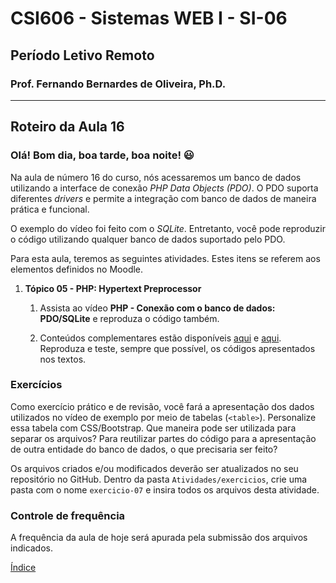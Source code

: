 # CSI606 - Sistemas WEB I - SI-06
## Período Letivo Remoto
### Prof. Fernando Bernardes de Oliveira, Ph.D.

---

## Roteiro da Aula 16

### Olá! Bom dia, boa tarde, boa noite! :smiley:  

Na aula de número $16$ do curso, nós acessaremos um banco de dados utilizando a interface de conexão *PHP Data Objects (PDO)*. O PDO suporta diferentes *drivers* e permite a integração com banco de dados de maneira prática e funcional.

O exemplo do vídeo foi feito com o *SQLite*. Entretanto, você pode reproduzir o código utilizando qualquer banco de dados suportado pelo PDO.

Para esta aula, teremos as seguintes atividades. Estes itens se referem aos elementos definidos no Moodle.

1.  **Tópico 05 - PHP: Hypertext Preprocessor**

    1.  Assista ao vídeo **PHP - Conexão com o banco de dados: PDO/SQLite** e reproduza o código também. 

    2.  Conteúdos complementares estão disponíveis [aqui](../../Lectures/php.md#php-data-objects-pdo) e [aqui](../../Lectures/php.md#sqlite). Reproduza e teste, sempre que possível, os códigos apresentados nos textos.

### Exercícios

Como exercício prático e de revisão, você fará a apresentação dos dados utilizados no vídeo de exemplo por meio de tabelas (`<table>`). Personalize essa tabela com CSS/Bootstrap. Que maneira pode ser utilizada para separar os arquivos? Para reutilizar partes do código para a apresentação de outra entidade do banco de dados, o que precisaria ser feito?

Os arquivos criados e/ou modificados deverão ser atualizados no seu repositório no GitHub. Dentro da pasta `Atividades/exercicios`, crie uma pasta com o nome `exercicio-07` e insira todos os arquivos desta atividade.

### Controle de frequência

A frequência da aula de hoje será apurada pela submissão dos arquivos indicados.  

[Índice](../README.md#índice)